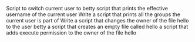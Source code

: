 Script to switch current user to betty
script that prints the effective username of the current user
Write a script that prints all the groups the current user is part of
Write a script that changes the owner of the file hello to the user betty
a script that creates an empty file called hello
a script that adds execute permission to the owner of the file hello
